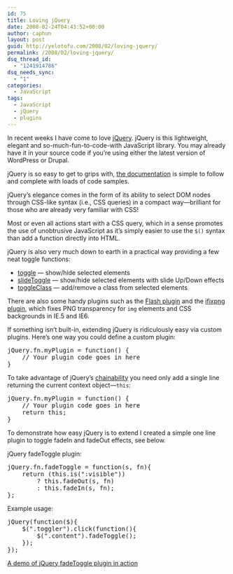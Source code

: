 ```yaml
---
id: 75
title: Loving jQuery
date: 2008-02-24T04:43:52+00:00
author: caphun
layout: post
guid: http://yelotofu.com/2008/02/loving-jquery/
permalink: /2008/02/loving-jquery/
dsq_thread_id:
  - "1241914786"
dsq_needs_sync:
  - "1"
categories:
  - JavaScript
tags:
  - JavaScript
  - jQuery
  - plugins
---
```

In recent weeks I have come to love [jQuery](http://jquery.com/). jQuery is this lightweight, elegant and so-much-fun-to-code-with JavaScript library. You may already have it in your source code if you&#8217;re using either the latest version of WordPress or Drupal.

jQuery is so easy to get to grips with, [the documentation](http://docs.jquery.com/Main_Page) is simple to follow and complete with loads of code samples.

jQuery&#8217;s elegance comes in the form of its ability to select DOM nodes through CSS-like syntax (i.e., CSS queries) in a compact way—brilliant for those who are already very familiar with CSS!

Most or even all actions start with a CSS query, which in a sense promotes the use of unobtrusive JavaScript as it&#8217;s simply easier to use the `$()` syntax than add a function directly into HTML.

jQuery is also very much down to earth in a practical way providing a few neat toggle functions:

  * [toggle](http://docs.jquery.com/Effects/toggle) — show/hide selected elements
  * [slideToggle](http://docs.jquery.com/Effects/slideToggle) — show/hide selected elements with slide Up/Down effects
  * [toggleClass](http://docs.jquery.com/Attributes/toggleClass) — add/remove a class from selected elements

There are also some handy plugins such as the [Flash plugin](http://jquery.lukelutman.com/plugins/flash/) and the [ifixpng plugin](http://jquery.khurshid.com/ifixpng.php), which fixes PNG transparency for `img` elements and CSS backgrounds in IE.5 and IE6.

If something isn&#8217;t built-in, extending jQuery is ridiculously easy via custom plugins. Here&#8217;s one way you could define a custom plugin:

<pre language="javascript">jQuery.fn.myPlugin = function() {
    // Your plugin code goes in here
}
</pre>

To take advantage of jQuery&#8217;s [chainability](http://docs.jquery.com/How_jQuery_Works#Chainability_.28The_Magic_of_jQuery.29) you need only add a single line returning the current context object—`this`:

<pre language="javascript">jQuery.fn.myPlugin = function() {
    // Your plugin code goes in here
    return this;
}
</pre>

To demonstrate how easy jQuery is to extend I created a simple one line plugin to toggle fadeIn and fadeOut effects, see below.

jQuery fadeToggle plugin:

<pre language="javascript">jQuery.fn.fadeToggle = function(s, fn){
    return (this.is(":visible"))
        ? this.fadeOut(s, fn)
        : this.fadeIn(s, fn);
};
</pre>

Example usage:

<pre language="javascript">jQuery(function($){
    $(".toggler").click(function(){
        $(".content").fadeToggle();
    });
});
</pre>

[A demo of jQuery fadeToggle plugin in action](/labs/fade-toggle/index.html)